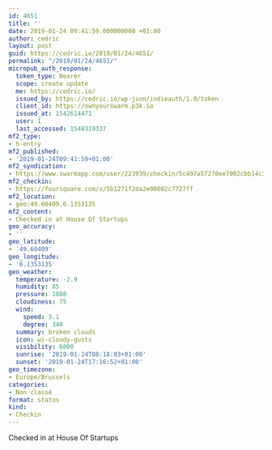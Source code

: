 ```yaml
---
id: 4651
title: ''
date: 2019-01-24 09:41:59.000000000 +01:00
author: cedric
layout: post
guid: https://cedric.io/2019/01/24/4651/
permalink: "/2019/01/24/4651/"
micropub_auth_response:
  token_type: Bearer
  scope: create update
  me: https://cedric.io/
  issued_by: https://cedric.io/wp-json/indieauth/1.0/token
  client_id: https://ownyourswarm.p3k.io
  issued_at: 1542614471
  user: 1
  last_accessed: 1548319337
mf2_type:
- h-entry
mf2_published:
- '2019-01-24T09:41:59+01:00'
mf2_syndication:
- https://www.swarmapp.com/user/223939/checkin/5c497a57270ee7002cbb14c3
mf2_checkin:
- https://foursquare.com/v/5b1271f2da2e00002c7727ff
mf2_location:
- geo:49.60409,6.1353135
mf2_content:
- Checked in at House Of Startups
geo_accuracy:
- ''
geo_latitude:
- '49.60409'
geo_longitude:
- '6.1353135'
geo_weather:
  temperature: -2.9
  humidity: 85
  pressure: 1008
  cloudiness: 75
  wind:
    speed: 3.1
    degree: 340
  summary: broken clouds
  icon: wi-cloudy-gusts
  visibility: 6000
  sunrise: '2019-01-24T08:18:03+01:00'
  sunset: '2019-01-24T17:16:52+01:00'
geo_timezone:
- Europe/Brussels
categories:
- Non classé
format: status
kind:
- Checkin
---
```

Checked in at House Of Startups